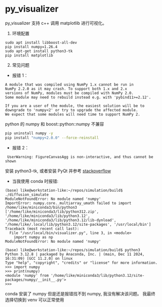 # py_visualizer

py_visualizer 支持 c++ 调用 matplotlib 进行可视化。

1. 环境配置
``` shell
sudo apt install libboost-all-dev
pip install numpy=1.26.4 
sudo apt-get install python3-tk
pip install matplotlib
```

2. 常见问题
-  报错 1：
``` shell
A module that was compiled using NumPy 1.x cannot be run in
NumPy 2.2.0 as it may crash. To support both 1.x and 2.x
versions of NumPy, modules must be compiled with NumPy 2.0.
Some module may need to rebuild instead e.g. with 'pybind11>=2.12'.

If you are a user of the module, the easiest solution will be to
downgrade to 'numpy<2' or try to upgrade the affected module.
We expect that some modules will need time to support NumPy 2.
```
python 的 numpy 和 boost::python::numpy 不兼容 
``` sh
pip uninstall numpy -y
pip install "numpy<2.0.0" --force-reinstall 
```

- 报错 2：
```shell
 UserWarning: FigureCanvasAgg is non-interactive, and thus cannot be shown
```
安装 python3-tk, 或者安装 PyQt 并参考 [stackoverflow](https://stackoverflow.com/questions/77507580/userwarning-figurecanvasagg-is-non-interactive-and-thus-cannot-be-shown-plt-sh)

- 当我使用 conda 时报错:
```
(base) like@workstation-like:~/repos/simulation/build$ ./diffusion_simulate 
ModuleNotFoundError: No module named 'numpy'
ImportError: numpy.core._multiarray_umath failed to import
/home/like/miniconda3/bin/python3
['/home/like/miniconda3/lib/python312.zip', '/home/like/miniconda3/lib/python3.12', '/home/like/miniconda3/lib/python3.12/lib-dynload', '/home/like/.local/lib/python3.12/site-packages', '/usr/local/bin']
Traceback (most recent call last):
  File "/usr/local/bin/visualizer.py", line 3, in <module>
    import numpy as np
ModuleNotFoundError: No module named 'numpy'

(base) like@workstation-like:~/repos/simulation/build$ python3
Python 3.12.8 | packaged by Anaconda, Inc. | (main, Dec 11 2024, 16:31:09) [GCC 11.2.0] on linux
Type "help", "copyright", "credits" or "license" for more information.
>>> import numpy
>>> print(numpy)
<module 'numpy' from '/home/like/miniconda3/lib/python3.12/site-packages/numpy/__init__.py'>
>>>
```
conda 安装了 numpy 但是还是报错找不到 numpy, 我没有解决该问题。 我最终选择切换到 venv 可以正常使用